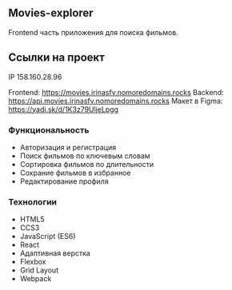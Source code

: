 ## Movies-explorer
Frontend часть приложения для поиска фильмов. 

## Ссылки на проект

IP 158.160.28.96

Frontend: https://movies.irinasfv.nomoredomains.rocks
Backend: https://api.movies.irinasfv.nomoredomains.rocks
Макет в Figma: https://yadi.sk/d/1K3z79UljeLpgg

### Функциональность
* Авторизация и регистрация
* Поиск фильмов по ключевым словам
* Сортировка фильмов по длительности
* Сохрание фильмов в избранное
* Редактирование профиля

### Технологии
* HTML5
* CCS3
* JavaScript (ES6)
* React
* Адаптивная верстка
* Flexbox
* Grid Layout
* Webpack
